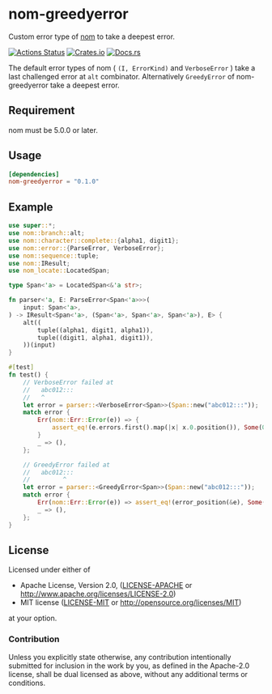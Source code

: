 # nom-greedyerror
Custom error type of [nom](https://github.com/Geal/nom) to take a deepest error.

[![Actions Status](https://github.com/dalance/nom-greedyerror/workflows/Rust/badge.svg)](https://github.com/dalance/nom-greedyerror/actions)
[![Crates.io](https://img.shields.io/crates/v/nom-greedyerror.svg)](https://crates.io/crates/nom-greedyerror)
[![Docs.rs](https://docs.rs/nom-greedyerror/badge.svg)](https://docs.rs/nom-greedyerror)

The default error types of nom ( `(I, ErrorKind)` and `VerboseError` ) take a last challenged error at `alt` combinator.
Alternatively `GreedyError` of nom-greedyerror take a deepest error.

## Requirement

nom must be 5.0.0 or later.

## Usage

```Cargo.toml
[dependencies]
nom-greedyerror = "0.1.0"
```

## Example

```rust
use super::*;
use nom::branch::alt;
use nom::character::complete::{alpha1, digit1};
use nom::error::{ParseError, VerboseError};
use nom::sequence::tuple;
use nom::IResult;
use nom_locate::LocatedSpan;

type Span<'a> = LocatedSpan<&'a str>;

fn parser<'a, E: ParseError<Span<'a>>>(
    input: Span<'a>,
) -> IResult<Span<'a>, (Span<'a>, Span<'a>, Span<'a>), E> {
    alt((
        tuple((alpha1, digit1, alpha1)),
        tuple((digit1, alpha1, digit1)),
    ))(input)
}

#[test]
fn test() {
    // VerboseError failed at
    //   abc012:::
    //   ^
    let error = parser::<VerboseError<Span>>(Span::new("abc012:::"));
    match error {
        Err(nom::Err::Error(e)) => {
            assert_eq!(e.errors.first().map(|x| x.0.position()), Some(0))
        }
        _ => (),
    };

    // GreedyError failed at
    //   abc012:::
    //         ^
    let error = parser::<GreedyError<Span>>(Span::new("abc012:::"));
    match error {
        Err(nom::Err::Error(e)) => assert_eq!(error_position(&e), Some(6)),
        _ => (),
    };
}
```

## License

Licensed under either of

 * Apache License, Version 2.0, ([LICENSE-APACHE](LICENSE-APACHE) or http://www.apache.org/licenses/LICENSE-2.0)
 * MIT license ([LICENSE-MIT](LICENSE-MIT) or http://opensource.org/licenses/MIT)

at your option.

### Contribution

Unless you explicitly state otherwise, any contribution intentionally
submitted for inclusion in the work by you, as defined in the Apache-2.0
license, shall be dual licensed as above, without any additional terms or
conditions.
